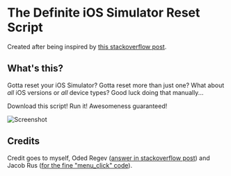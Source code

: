 The Definite iOS Simulator Reset Script
=======================================

Created after being inspired by [this stackoverflow post](http://stackoverflow.com/questions/5125243/how-can-i-reset-the-ios-simulator-from-the-command-line/).


What's this?
------------

Gotta reset your iOS Simulator? Gotta reset more than just one? What about *all* iOS versions or *all* device types? Good luck doing that manually...

Download this script! Run it! Awesomeness guaranteed!

![Screenshot](https://github.com/stianhoiland/The-Definite-iOS-Simulator-Reset-Script/blob/master/The%20Definite%20iOS%20Simulator%20Reset%20Script.png "Screenshot")


Credits
-------

Credit goes to myself, Oded Regev ([answer in stackoverflow post](http://stackoverflow.com/a/14811280/659310)) and Jacob Rus ([for the fine "menu_click" code](http://hints.macworld.com/article.php?story=20060921045743404)).

